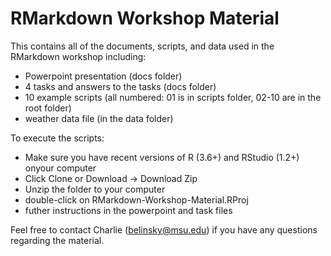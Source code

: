 # RMarkdown Workshop Material

This contains all of the documents, scripts, and data used in the RMarkdown workshop including:
- Powerpoint presentation (docs folder)
- 4 tasks and answers to the tasks (docs folder)
- 10 example scripts (all numbered: 01 is in scripts folder, 02-10 are in the root folder)
- weather data file (in the data folder)

To execute the scripts:
- Make sure you have recent versions of R (3.6+) and RStudio (1.2+) onyour computer
- Click Clone or Download -> Download Zip
- Unzip the folder to your computer
- double-click on RMarkdown-Workshop-Material.RProj
- futher instructions in the powerpoint and task files

Feel free to contact Charlie (belinsky@msu.edu) if you have any questions regarding the material.


